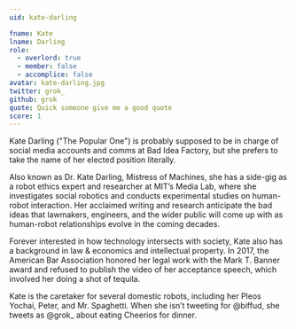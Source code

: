 ```yaml
---
uid: kate-darling

fname: Kate
lname: Darling
role:
  - overlord: true
  - member: false
  - accomplice: false
avatar: kate-darling.jpg
twitter: grok_
github: grok
quote: Quick someone give me a good quote
score: 1
---
```


Kate Darling (\"The Popular One\") is probably supposed to be in charge of social media accounts and comms at Bad Idea Factory, but she prefers to take the name of her elected position literally.

Also known as Dr. Kate Darling, Mistress of Machines, she has a side-gig as a robot ethics expert and researcher at MIT’s Media Lab, where she investigates social robotics and conducts experimental studies on human-robot interaction. Her acclaimed writing and research anticipate the bad ideas that lawmakers, engineers, and the wider public will come up with as human-robot relationships evolve in the coming decades.

Forever interested in how technology intersects with society, Kate also has a background in law & economics and intellectual property. In 2017, the American Bar Association honored her legal work with the Mark T. Banner award and refused to publish the video of her acceptance speech, which involved her doing a shot of tequila.

Kate is the caretaker for several domestic robots, including her Pleos Yochai, Peter, and Mr. Spaghetti. When she isn’t tweeting for @biffud, she tweets as @grok\_ about eating Cheerios for dinner.
